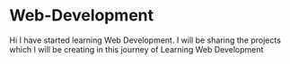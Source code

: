 # Web-Development
Hi I have started learning Web Development. I will be sharing the projects which I will be creating in this journey of Learning Web Development
